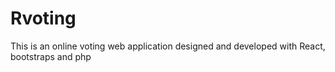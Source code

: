 # Rvoting
This is an online voting web application designed and developed with React, bootstraps and php
